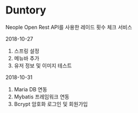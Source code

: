 # Duntory
Neople Open Rest API를 사용한 레이드 횟수 체크 서비스

2018-10-27
  1. 스프링 설정
  2. 메뉴바 추가
  3. 유저 정보 및 이미지 테스트
  
2018-10-31
  1. Maria DB 연동
  2. Mybatis 프레임워크 연동
  3. Bcrypt 암호화 로그인 및 회원가입 
